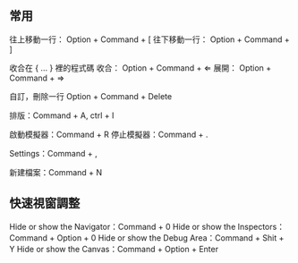 ## 常用
往上移動一行： Option + Command + [
往下移動一行： Option + Command + ]

收合在 { ... } 裡的程式碼
收合： Option + Command + ⇐
展開： Option + Command + ⇒

自訂，刪除一行
Option + Command + Delete


排版：Command + A, ctrl + I

啟動模擬器：Command + R 
停止模擬器：Command + .

Settings：Command + ,

新建檔案：Command + N


## 快速視窗調整

Hide or show the Navigator：Command + 0
Hide or show the Inspectors：Command + Option + 0
Hide or show the Debug Area：Command + Shit + Y
Hide or show the Canvas：Command + Option + Enter

